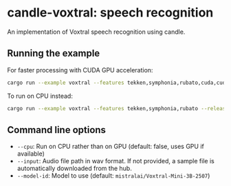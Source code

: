 # candle-voxtral: speech recognition

An implementation of Voxtral speech recognition using candle.

## Running the example

For faster processing with CUDA GPU acceleration:
```bash
cargo run --example voxtral --features tekken,symphonia,rubato,cuda,cudnn --release
```

To run on CPU instead:
```bash
cargo run --example voxtral --features tekken,symphonia,rubato --release -- --cpu
```

## Command line options

- `--cpu`: Run on CPU rather than on GPU (default: false, uses GPU if available)
- `--input`: Audio file path in wav format. If not provided, a sample file is automatically downloaded from the hub.
- `--model-id`: Model to use (default: `mistralai/Voxtral-Mini-3B-2507`)
